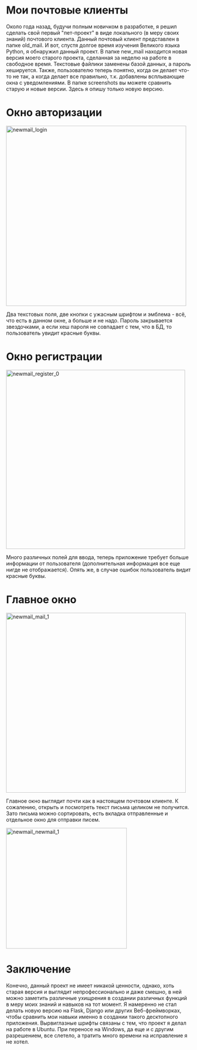# Мои почтовые клиенты
Около года назад, будучи полным новичком в разработке, я решил сделать свой первый "пет-проект" в виде локального (в меру своих знаний) почтового клиента. Данный почтовый клиент представлен в папке old_mail. 
И вот, спустя долгое время изучения Великого языка Python, я обнаружил данный проект. В папке new_mail находится новая версия моего старого проекта, сделанная за неделю на работе в свободное время.
Текстовые файлики заменены базой данных, а пароль хешируется. Также, пользователю теперь понятно, когда он делает что-то не так, а когда делает все правильно, т.к. добавлены всплывающие окна с уведомлениями.
В папке screenshots вы можете сравнить старую и новые версии. Здесь я опишу только новую версию.

# Окно авторизации

<img width="491" alt="newmail_login" src="https://github.com/maddyrucos/local_mail_clients/assets/130783030/fc31d6dd-7c28-4971-b586-e351a046b583">

Два текстовых поля, две кнопки с ужасным шрифтом и эмблема - всё, что есть в данном окне, а больше и не надо. Пароль закрывается звездочками, а если хеш пароля не совпадает с тем, что в БД, то пользователь увидит красные буквы.

# Окно регистрации

<img width="488" alt="newmail_register_0" src="https://github.com/maddyrucos/local_mail_clients/assets/130783030/b14ab823-502f-4820-91f7-5d1f78a9d763">

Много различных полей для ввода, теперь приложение требует больше информации от пользователя (дополнительная информация все еще нигде не отображается). Опять же, в случае ошибок пользователь видит красные буквы. 

# Главное окно

<img width="490" alt="newmail_mail_1" src="https://github.com/maddyrucos/local_mail_clients/assets/130783030/889f098e-e829-4940-a2f9-04128a8f0763">

Главное окно выглядит почти как в настоящем почтовом клиенте. К сожалению, открыть и посмотреть текст письма целиком не получится. Зато письма можно сортировать, есть вкладка отправленные и отдельное окно для отправки писем.

<img width="329" alt="newmail_newmail_1" src="https://github.com/maddyrucos/local_mail_clients/assets/130783030/5c932976-90b4-42d2-9c5b-7b4fdde364cb">

# Заключение

Конечно, данный проект не имеет никакой ценности, однако, хоть старая версия и выглядит непрофессионально и даже смешно, в ней можно заметить различные ухищрения в создании различных функций в меру моих знаний и навыков на тот момент.
Я намеренно не стал делать новую версию на Flask, Django или других Веб-фреймворках, чтобы сравнить мои навыки именно в создании такого десктопного приложения. 
Вырвиглазные шрифты связаны с тем, что проект я делал на работе в Ubuntu. При переносе на Windows, да еще и с другим разрешением, все слетело, а тратить много времени на исправление я не хотел.
